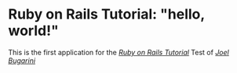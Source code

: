 # Ruby on Rails Tutorial: "hello, world!"

This is the first application for the
[*Ruby on Rails Tutorial*](http://www.railstutorial.org/)
Test of [*Joel Bugarini*](https://joelbugarini.github.io/)